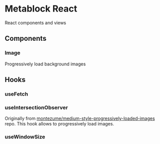 # Metablock React

React components and views

## Components

### Image

Progressively load background images

## Hooks

### useFetch

### useIntersectionObserver

Originally from [montezume/medium-style-progressively-loaded-images](https://github.com/montezume/medium-style-progressively-loaded-images) repo.
This hook allows to progressively load images.

### useWindowSize
